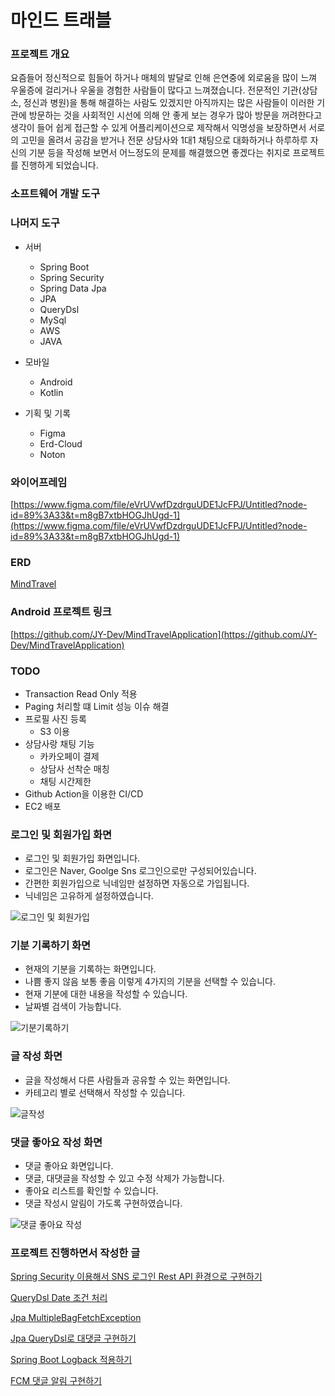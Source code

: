 # 마인드 트래블

### 프로젝트 개요

요즘들어 정신적으로 힘들어 하거나 매체의 발달로 인해 은연중에 외로움을 많이 느껴 우울증에 걸리거나 우울을 경험한 사람들이 많다고 느껴졌습니다. 전문적인 기관(상담소, 정신과 병원)을 통해 해결하는 사람도 있겠지만 아직까지는 많은 사람들이 이러한 기관에 방문하는 것을 사회적인 시선에 의해 안 좋게 보는 경우가 많아 방문을 꺼려한다고 생각이 들어 쉽게 접근할 수 있게 어플리케이션으로 제작해서 익명성을 보장하면서 서로의 고민을 올려서 공감을 받거나  전문 상담사와 1대1 채팅으로 대화하거나 하루하루 자신의 기분 등을 작성해 보면서  어느정도의 문제를 해결했으면 좋겠다는 취지로 프로젝트를 진행하게 되었습니다.

### 소프트웨어 개발 도구

### 

### 나머지 도구

- 서버
    - Spring Boot
    - Spring Security
    - Spring Data Jpa
    - JPA
    - QueryDsl
    - MySql
    - AWS
    - JAVA

- 모바일
    - Android
    - Kotlin
    

- 기획 및 기록
    - Figma
    - Erd-Cloud
    - Noton
    

### 와이어프레임

[https://www.figma.com/file/eVrUVwfDzdrguUDE1JcFPJ/Untitled?node-id=89%3A33&t=m8gB7xtbHOGJhUgd-1](https://www.figma.com/file/eVrUVwfDzdrguUDE1JcFPJ/Untitled?node-id=89%3A33&t=m8gB7xtbHOGJhUgd-1)

### ERD

[MindTravel](https://www.erdcloud.com/d/TPdEDQWooRWKrJDnZ)

### Android 프로젝트 링크

[https://github.com/JY-Dev/MindTravelApplication](https://github.com/JY-Dev/MindTravelApplication)

### TODO
- Transaction Read Only 적용
- Paging 처리할 떄 Limit 성능 이슈 해결
- 프로필 사진 등록
    - S3 이용
- 상담사랑 채팅 기능
    - 카카오페이 결제
    - 상담사 선착순 매칭
    - 채팅 시간제한
- Github Action을 이용한 CI/CD
- EC2 배포

### 로그인 및 회원가입 화면
- 로그인 및 회원가입 화면입니다. 
- 로그인은 Naver, Goolge Sns 로그인으로만 구성되어있습니다.
- 간편한 회원가입으로 닉네임만 설정하면 자동으로 가입됩니다.
- 닉네임은 고유하게 설정하였습니다.

![로그인 및 회원가입](https://user-images.githubusercontent.com/45057493/233777008-3c666c4e-90d2-4dee-af43-3454617a399e.gif)

### 기분 기록하기 화면
- 현재의 기분을 기록하는 화면입니다.
- 나쁨 좋지 않음 보통 좋음 이렇게 4가지의 기분을 선택할 수 있습니다.
- 현재 기분에 대한 내용을 작성할 수 있습니다.
- 날짜별 검색이 가능합니다.

![기분기록하기](https://user-images.githubusercontent.com/45057493/233777037-e99920f2-5a31-4d4d-9199-53369f454026.gif)

### 글 작성 화면
- 글을 작성해서 다른 사람들과 공유할 수 있는 화면입니다.
- 카테고리 별로 선택해서 작성할 수 있습니다.

![글작성](https://user-images.githubusercontent.com/45057493/233777070-6d1395f2-597d-4e68-9c09-77912437b3e6.gif)

### 댓글 좋아요 작성 화면
- 댓글 좋아요 화면입니다.
- 댓글, 대댓글을 작성할 수 있고 수정 삭제가 가능합니다.
- 좋아요 리스트를 확인할 수 있습니다.
- 댓글 작성시 알림이 가도록 구현하였습니다.

![댓글 좋아요 작성](https://user-images.githubusercontent.com/45057493/233777105-6c22779e-a140-4ce9-86a4-792f0da2c5d4.gif)

### 프로젝트 진행하면서 작성한 글

[Spring Security 이용해서 SNS 로그인 Rest API 환경으로 구현하기](https://velog.io/@kjy0302014/Spring-Security-이용해서-SNS-로그인-Rest-API-환경으로-구현하기)

[QueryDsl Date 조건 처리](https://velog.io/@kjy0302014/QueryDsl-Date-조건-처리)

[Jpa MultipleBagFetchException](https://velog.io/@kjy0302014/Jpa-MultipleBagFetchException)

[Jpa QueryDsl로 대댓글 구현하기](https://velog.io/@kjy0302014/Jpa-QueryDsl로-대댓글-구현하기)

[Spring Boot Logback 적용하기](https://velog.io/@kjy0302014/Spring-Boot-LogBack-%EC%A0%81%EC%9A%A9%ED%95%98%EA%B8%B0)

[FCM 댓글 알림 구현하기](https://velog.io/@kjy0302014/FCM-%EB%8C%93%EA%B8%80-%EC%95%8C%EB%A6%BC-%EA%B5%AC%ED%98%84%ED%95%98%EA%B8%B0)

